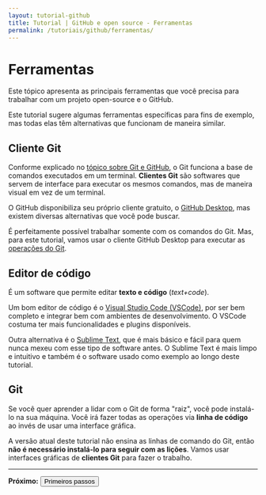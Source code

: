 ```yaml
---
layout: tutorial-github
title: Tutorial | GitHub e open source - Ferramentas
permalink: /tutoriais/github/ferramentas/
---
```


# Ferramentas

Este tópico apresenta as principais ferramentas que você precisa para trabalhar com um projeto open-source e o GitHub.

Este tutorial sugere algumas ferramentas específicas para fins de exemplo, mas todas elas têm alternativas que funcionam de maneira similar.

## Cliente Git

Conforme explicado no [tópico sobre Git e GitHub](/tutoriais/github/git-github/), o Git funciona a base de comandos executados em um terminal. **Clientes Git** são softwares que servem de interface para executar os mesmos comandos, mas de maneira visual em vez de um terminal.

O GitHub disponibiliza seu próprio cliente gratuito, o [GitHub Desktop](https://desktop.github.com/), mas existem diversas alternativas que você pode buscar.

É perfeitamente possível trabalhar somente com os comandos do Git. Mas, para este tutorial, vamos usar o cliente GitHub Desktop para executar as [operações do Git](/tutoriais/github/terminologia/#operações-do-git).

## Editor de código

É um software que permite editar **texto e código** (*text+code*).

Um bom editor de código é o [Visual Studio Code (VSCode)](https://code.visualstudio.com/), por ser bem completo e integrar bem com ambientes de desenvolvimento. O VSCode costuma ter mais funcionalidades e plugins disponíveis.

Outra alternativa é o [Sublime Text](https://www.sublimetext.com/), que é mais básico e fácil para quem nunca mexeu com esse tipo de software antes. O Sublime Text é mais limpo e intuitivo e também é o software usado como exemplo ao longo deste tutorial.

## Git

Se você quer aprender a lidar com o Git de forma "raiz", você pode instalá-lo na sua máquina. Você irá fazer todas as operações via **linha de código** ao invés de usar uma interface gráfica.

A versão atual deste tutorial não ensina as linhas de comando do Git, então **não é necessário instalá-lo para seguir com as lições**. Vamos usar interfaces gráficas de **clientes Git** para fazer o trabalho.

---

<p class="proxima-unidade"><b>Próximo:</b> <a href="/tutoriais/github/primeiros-passos/"><button type="button" class="btn btn-dark">Primeiros passos</button></a></p>
